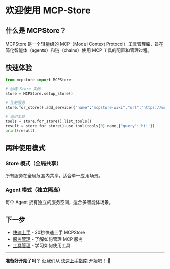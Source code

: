 # 欢迎使用 MCP-Store

## 什么是 MCPStore？

MCPStore 是一个轻量级的 MCP（Model Context Protocol）工具管理库，旨在简化智能体（agents）和链（chains）使用 MCP 工具的配置和管理过程。

## 快速体验



```python
from mcpstore import MCPStore

# 创建 Store 实例
store = MCPStore.setup_store()

# 注册服务
store.for_store().add_service({"name":"mcpstore-wiki","url":"https://mcpstore.wiki/mcp"})

# 调用工具
tools = store.for_store().list_tools()
result = store.for_store().use_tool(tools[0].name,{"query":'hi!'})
print(result)
```

## 两种使用模式

### Store 模式（全局共享）
所有服务在全局范围内共享，适合单一应用场景。

### Agent 模式（独立隔离）
每个 Agent 拥有独立的服务空间，适合多智能体场景。

## 下一步

- [快速上手](getting-started/quickstart.md) - 30秒快速上手 MCPStore
- [服务管理](services/overview.md) - 了解如何管理 MCP 服务
- [工具管理](tools/overview.md) - 学习如何使用工具

---

**准备好开始了吗？** 让我们从 [快速上手指南](getting-started/quickstart.md) 开始吧！ 🚀
